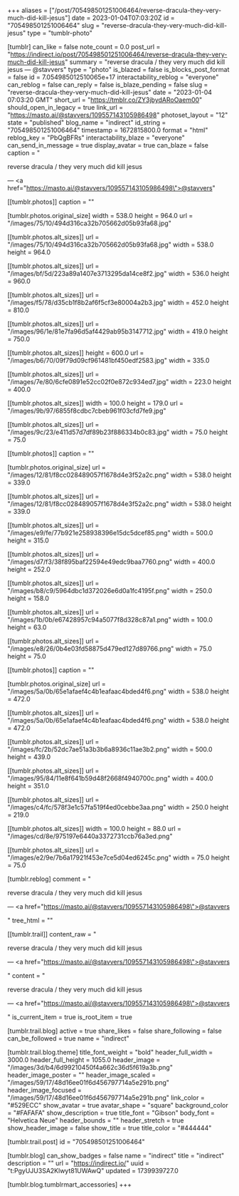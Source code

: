 +++
aliases = ["/post/705498501251006464/reverse-dracula-they-very-much-did-kill-jesus"]
date = 2023-01-04T07:03:20Z
id = "705498501251006464"
slug = "reverse-dracula-they-very-much-did-kill-jesus"
type = "tumblr-photo"

[tumblr]
can_like = false
note_count = 0.0
post_url = "https://indirect.io/post/705498501251006464/reverse-dracula-they-very-much-did-kill-jesus"
summary = "reverse dracula / they very much did kill jesus — @stavvers"
type = "photo"
is_blazed = false
is_blocks_post_format = false
id = 7.054985012510065e+17
interactability_reblog = "everyone"
can_reblog = false
can_reply = false
is_blaze_pending = false
slug = "reverse-dracula-they-very-much-did-kill-jesus"
date = "2023-01-04 07:03:20 GMT"
short_url = "https://tmblr.co/ZY3jbydARoOaem00"
should_open_in_legacy = true
link_url = "https://masto.ai/@stavvers/109557143105986498"
photoset_layout = "12"
state = "published"
blog_name = "indirect"
id_string = "705498501251006464"
timestamp = 1672815800.0
format = "html"
reblog_key = "PbQgBFRs"
interactability_blaze = "everyone"
can_send_in_message = true
display_avatar = true
can_blaze = false
caption = "<p>reverse dracula / they very much did kill jesus</p> — <a href=\"https://masto.ai/@stavvers/109557143105986498\">@stavvers</a>"

[[tumblr.photos]]
caption = ""

[tumblr.photos.original_size]
width = 538.0
height = 964.0
url = "/images/75/10/494d316ca32b705662d05b93fa68.jpg"

[[tumblr.photos.alt_sizes]]
url = "/images/75/10/494d316ca32b705662d05b93fa68.jpg"
width = 538.0
height = 964.0

[[tumblr.photos.alt_sizes]]
url = "/images/bf/5d/223a89a1407e3713295da14ce8f2.jpg"
width = 536.0
height = 960.0

[[tumblr.photos.alt_sizes]]
url = "/images/f5/78/d35cb1f8b2af6f5cf3e80004a2b3.jpg"
width = 452.0
height = 810.0

[[tumblr.photos.alt_sizes]]
url = "/images/96/1e/81e7fa96d5af4429ab95b3147712.jpg"
width = 419.0
height = 750.0

[[tumblr.photos.alt_sizes]]
height = 600.0
url = "/images/b6/70/09f79d09cf961481bf450edf2583.jpg"
width = 335.0

[[tumblr.photos.alt_sizes]]
url = "/images/7e/80/6cfe0891e52cc02f0e872c934ed7.jpg"
width = 223.0
height = 400.0

[[tumblr.photos.alt_sizes]]
width = 100.0
height = 179.0
url = "/images/9b/97/6855f8cdbc7cbeb961f03cfd7fe9.jpg"

[[tumblr.photos.alt_sizes]]
url = "/images/9c/23/e411d57d7df89b23f886334b0c83.jpg"
width = 75.0
height = 75.0

[[tumblr.photos]]
caption = ""

[tumblr.photos.original_size]
url = "/images/12/81/f8cc028489057f1678d4e3f52a2c.png"
width = 538.0
height = 339.0

[[tumblr.photos.alt_sizes]]
url = "/images/12/81/f8cc028489057f1678d4e3f52a2c.png"
width = 538.0
height = 339.0

[[tumblr.photos.alt_sizes]]
url = "/images/e9/fe/77b921e258938396e15dc5dcef85.png"
width = 500.0
height = 315.0

[[tumblr.photos.alt_sizes]]
url = "/images/d7/f3/38f895baf22594e49edc9baa7760.png"
width = 400.0
height = 252.0

[[tumblr.photos.alt_sizes]]
url = "/images/b8/c9/5964dbc1d372026e6d0a1fc4195f.png"
width = 250.0
height = 158.0

[[tumblr.photos.alt_sizes]]
url = "/images/1b/0b/e67428957c94a5077f8d328c87a1.png"
width = 100.0
height = 63.0

[[tumblr.photos.alt_sizes]]
url = "/images/e8/26/0b4e03fd58875d479ed127d89766.png"
width = 75.0
height = 75.0

[[tumblr.photos]]
caption = ""

[tumblr.photos.original_size]
url = "/images/5a/0b/65e1afaef4c4b1eafaac4bded4f6.png"
width = 538.0
height = 472.0

[[tumblr.photos.alt_sizes]]
url = "/images/5a/0b/65e1afaef4c4b1eafaac4bded4f6.png"
width = 538.0
height = 472.0

[[tumblr.photos.alt_sizes]]
url = "/images/fc/2b/52dc7ae51a3b3b6a8936c11ae3b2.png"
width = 500.0
height = 439.0

[[tumblr.photos.alt_sizes]]
url = "/images/95/84/11e8f641b59d48f2668f4940700c.png"
width = 400.0
height = 351.0

[[tumblr.photos.alt_sizes]]
url = "/images/c4/fc/578f3e1c57fa519f4ed0cebbe3aa.png"
width = 250.0
height = 219.0

[[tumblr.photos.alt_sizes]]
width = 100.0
height = 88.0
url = "/images/cd/8e/975197e6440a3372731ccb76a3ed.png"

[[tumblr.photos.alt_sizes]]
url = "/images/e2/9e/7b6a17921f453e7ce5d04ed6245c.png"
width = 75.0
height = 75.0

[tumblr.reblog]
comment = "<p><p>reverse dracula / they very much did kill jesus</p> — <a href=\"https://masto.ai/@stavvers/109557143105986498\">@stavvers</a></p>"
tree_html = ""

[[tumblr.trail]]
content_raw = "<p><p>reverse dracula / they very much did kill jesus</p> — <a href=\"https://masto.ai/@stavvers/109557143105986498\">@stavvers</a></p>"
content = "<p><p>reverse dracula / they very much did kill jesus</p> &mdash; <a href=\"https://masto.ai/@stavvers/109557143105986498\">@stavvers</a></p>"
is_current_item = true
is_root_item = true

[tumblr.trail.blog]
active = true
share_likes = false
share_following = false
can_be_followed = true
name = "indirect"

[tumblr.trail.blog.theme]
title_font_weight = "bold"
header_full_width = 3000.0
header_full_height = 1055.0
header_image = "/images/3d/b4/6d99210450f4a662c36d5f619a3b.png"
header_image_poster = ""
header_image_scaled = "/images/59/17/48d16ee01f6d456797714a5e291b.png"
header_image_focused = "/images/59/17/48d16ee01f6d456797714a5e291b.png"
link_color = "#529ECC"
show_avatar = true
avatar_shape = "square"
background_color = "#FAFAFA"
show_description = true
title_font = "Gibson"
body_font = "Helvetica Neue"
header_bounds = ""
header_stretch = true
show_header_image = false
show_title = true
title_color = "#444444"

[tumblr.trail.post]
id = "705498501251006464"

[tumblr.blog]
can_show_badges = false
name = "indirect"
title = "indirect"
description = ""
url = "https://indirect.io/"
uuid = "t:PgyUJU3SA2Klwyt81UWAwQ"
updated = 1739939727.0

[tumblr.blog.tumblrmart_accessories]
+++
